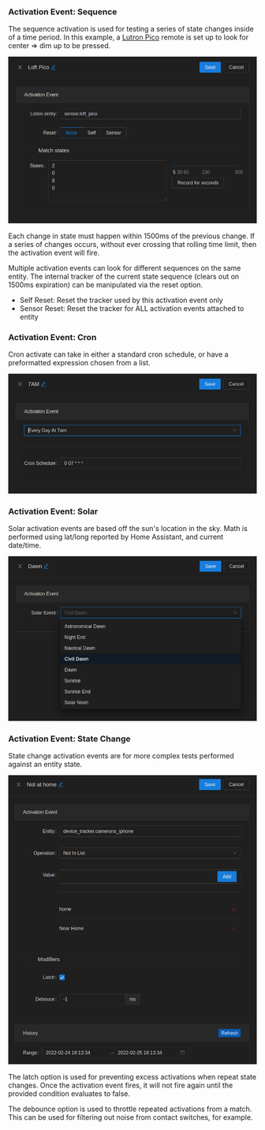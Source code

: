 

### Activation Event: Sequence

The sequence activation is used for testing a series of state changes inside of a time period. In this example, a [Lutron Pico](https://www.amazon.com/dp/B00KLAXFQ0) remote is set up to look for center => dim up to be pressed.

[![Sequence Activate](images/sequence.activate.png)](images/sequence.activate.png)

Each change in state must happen within 1500ms of the previous change. If a series of changes occurs, without ever crossing that rolling time limit, then the activation event will fire.

Multiple activation events can look for different sequences on the same entity. The internal tracker of the current state sequence (clears out on 1500ms expiration) can be manipulated via the reset option.

- Self Reset: Reset the tracker used by this activation event only
- Sensor Reset: Reset the tracker for ALL activation events attached to entity

### Activation Event: Cron

Cron activate can take in either a standard cron schedule, or have a preformatted expression chosen from a list.

[![Cron Activate](images/cron.activate.png)](images/cron.activate.png)

### Activation Event: Solar

Solar activation events are based off the sun's location in the sky. Math is performed using lat/long reported by Home Assistant, and current date/time.

[![Solar Activate](images/solar.activate.png)](images/solar.activate.png)

### Activation Event: State Change

State change activation events are for more complex tests performed against an entity state.

[![State Change Activate](images/state-change.activate.png)](images/state-change.activate.png)

The latch option is used for preventing excess activations when repeat state changes. Once the activation event fires, it will not fire again until the provided condition evaluates to false.

The debounce option is used to throttle repeated activations from a match. This can be used for filtering out noise from contact switches, for example.
